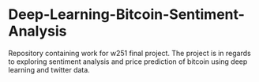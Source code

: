# Deep-Learning-Bitcoin-Sentiment-Analysis
Repository containing work for w251 final project. The project is in regards to exploring sentiment analysis and price prediction of bitcoin using deep learning and twitter data.
